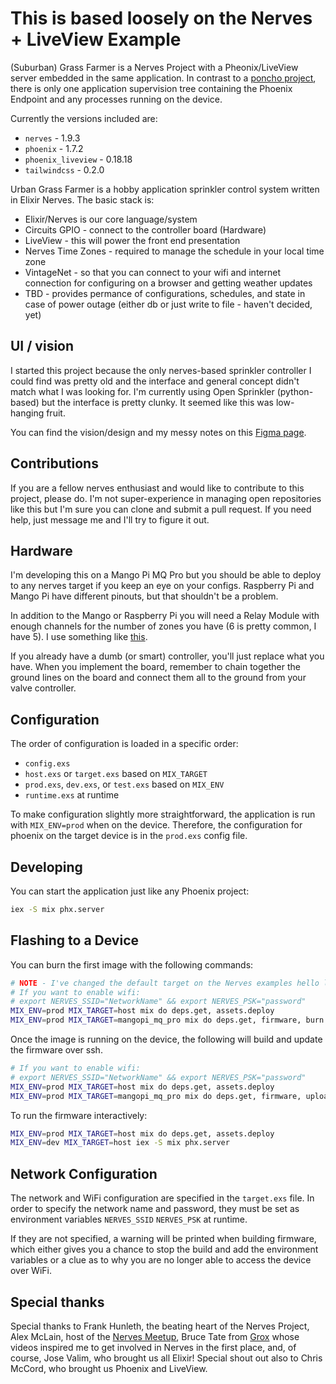 This is based loosely on the Nerves + LiveView Example
===

(Suburban) Grass Farmer is a Nerves Project with a Pheonix/LiveView server embedded in the same application.  In contrast to
a [poncho project](https://embedded-elixir.com/post/2017-05-19-poncho-projects/), there is only one application
supervision tree containing the Phoenix Endpoint and any processes running on the device.

Currently the versions included are:

* `nerves`  - 1.9.3
* `phoenix`  - 1.7.2
* `phoenix_liveview` - 0.18.18
* `tailwindcss` - 0.2.0

Urban Grass Farmer is a hobby application sprinkler control system written in Elixir Nerves. The basic stack is:

*  Elixir/Nerves is our core language/system
*  Circuits GPIO - connect to the controller board (Hardware)
*  LiveView - this will power the front end presentation
*  Nerves Time Zones - required to manage the schedule in your local time zone
*  VintageNet - so that you can connect to your wifi and internet connection for configuring on a browser and getting weather updates
*  TBD - provides permance of configurations, schedules, and state in case of power outage (either db or just write to file - haven't decided, yet)

## UI / vision
I started this project because the only nerves-based sprinkler controller I could find was pretty old and the interface and general concept didn't match what I was looking for. I'm currently using Open Sprinkler (python-based) but the interface is pretty clunky. It seemed like this was low-hanging fruit.

You can find the vision/design and my messy notes on this [Figma page](https://www.figma.com/file/BRZ4jzr4uUPRPr4XlogAJQ/Grass-Farm?type=design&node-id=0%3A1&mode=design&t=sFJBgkOhKvA8rDyo-1).

## Contributions
If you are a fellow nerves enthusiast and would like to contribute to this project, please do. I'm not super-experience in managing open repositories like this but I'm sure you can clone and submit a pull request. If you need help, just message me and I'll try to figure it out.

## Hardware
I'm developing this on a Mango Pi MQ Pro but you should be able to deploy to any nerves target if you keep an eye on your configs. Raspberry Pi and Mango Pi have different pinouts, but that shouldn't be a problem.

In addition to the Mango or Raspberry Pi you will need a Relay Module with enough channels for the number of zones you have (6 is pretty common, I have 5). I use something like [this](https://www.amazon.com/ANMBEST-Optocoupler-Trigger-Arduino-Channel/dp/B08RRTHTYQ/ref=asc_df_B08RRTHTYQ).

If you already have a dumb (or smart) controller, you'll just replace what you have. When you implement the board, remember to chain together the ground lines on the board and connect them all to the ground from your valve controller.


Configuration
---

The order of configuration is loaded in a specific order:

* `config.exs`
* `host.exs` or `target.exs`  based on `MIX_TARGET`
* `prod.exs`, `dev.exs`, or `test.exs` based on `MIX_ENV`
* `runtime.exs` at runtime

To make configuration slightly more straightforward, the application is run 
with `MIX_ENV=prod` when on the device.  Therefore, the configuration for
phoenix on the target device is in the `prod.exs` config file.


Developing
---

You can start the application just like any Phoenix project:

```bash
iex -S mix phx.server
```


Flashing to a Device
---

You can burn the first image with the following commands:

```bash
# NOTE - I've changed the default target on the Nerves examples hello live view to the mango pi.
# If you want to enable wifi:
# export NERVES_SSID="NetworkName" && export NERVES_PSK="password"
MIX_ENV=prod MIX_TARGET=host mix do deps.get, assets.deploy
MIX_ENV=prod MIX_TARGET=mangopi_mq_pro mix do deps.get, firmware, burn
```

Once the image is running on the device, the following will build and update the firmware
over ssh.

```bash
# If you want to enable wifi:
# export NERVES_SSID="NetworkName" && export NERVES_PSK="password"
MIX_ENV=prod MIX_TARGET=host mix do deps.get, assets.deploy
MIX_ENV=prod MIX_TARGET=mangopi_mq_pro mix do deps.get, firmware, upload grass_farmer.local
```

To run the firmware interactively:

```bash
MIX_ENV=prod MIX_TARGET=host mix do deps.get, assets.deploy
MIX_ENV=dev MIX_TARGET=host iex -S mix phx.server
```

Network Configuration
---

The network and WiFi configuration are specified in the `target.exs` file.  In order to
specify the network name and password, they must be set as environment variables `NERVES_SSID`
`NERVES_PSK` at runtime.

If they are not specified, a warning will be printed when building firmware, which either
gives you a chance to stop the build and add the environment variables or a clue as to 
why you are no longer able to access the device over WiFi.

## Special thanks
Special thanks to Frank Hunleth, the beating heart of the Nerves Project, Alex McLain, host of the [Nerves Meetup](https://www.meetup.com/nerves/members/185556624/profile/), Bruce Tate from [Grox](https://www.grox.io) whose videos inspired me to get involved in Nerves in the first place, and, of course, Jose Valim, who brought us all Elixir! Special shout out also to Chris McCord, who brought us Phoenix and LiveView. 

